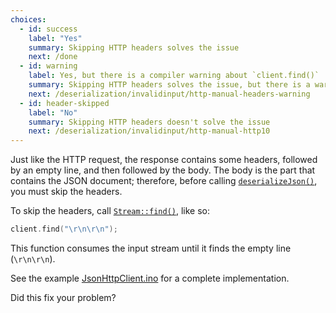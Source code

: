 ```yaml
---
choices:
  - id: success
    label: "Yes"
    summary: Skipping HTTP headers solves the issue
    next: /done
  - id: warning
    label: Yes, but there is a compiler warning about `client.find()`
    summary: Skipping HTTP headers solves the issue, but there is a warning
    next: /deserialization/invalidinput/http-manual-headers-warning
  - id: header-skipped
    label: "No"
    summary: Skipping HTTP headers doesn't solve the issue
    next: /deserialization/invalidinput/http-manual-http10
---
```


Just like the HTTP request, the response contains some headers, followed by an empty line, and then followed by the body.
The body is the part that contains the JSON document; therefore, before calling [`deserializeJson()`](/v6/api/json/deserializejson/), you must skip the headers.

To skip the headers, call [`Stream::find()`](https://www.arduino.cc/reference/en/language/functions/communication/stream/streamfind/), like so:

```c++
client.find("\r\n\r\n");
```

This function consumes the input stream until it finds the empty line (`\r\n\r\n`).

See the example [JsonHttpClient.ino](/v6/example/http-client/) for a complete implementation.

Did this fix your problem?